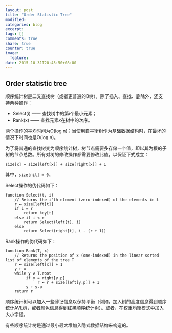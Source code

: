 ```yaml
---
layout: post
title: "Order Statistic Tree"
modified:
categories: blog
excerpt:
tags: []
comments: true
share: true
counter: true
image:
  feature:
date: 2015-10-31T20:45:50+08:00
---
```


## Order statistic tree

顺序统计树是二叉查找树（或者更普遍的B树），除了插入、查找、删除外，还支持两种操作：

* Select(i) —— 查找树中的第*i*个最小元素；
* Rank(x) —— 查找元素*x*在树中的次序。

两个操作的平均时间为O(log n)；当使用自平衡树作为基础数据结构时，在最坏的情况下时间也是O(log n)。

为了将普通的查找树变为顺序统计树，树节点需要多存储一个值，即以其为根的子树的节点总数。所有对树的修改操作都需要修改此值，以保证下式成立：

```size[x] = size[left[x]] + size[right[x]] + 1```

其中，```size[nil] = 0```。

Select操作的伪代码如下：

```
function Select(t, i)
    // Returns the i'th element (zero-indexed) of the elements in t
    r ← size[left[t]]
    if i = r
        return key[t]
    else if i < r
        return Select(left[t], i)
    else
        return Select(right[t], i - (r + 1))
```

Rank操作的伪代码如下：

```
function Rank(T, x)
    // Returns the position of x (one-indexed) in the linear sorted list of elements of the tree T
    r ← size[left[x]] + 1
    y ← x
    while y ≠ T.root
         if y = right[y.p]
              r ← r + size[left[y.p]] + 1
         y ← y.p
    return r
```

顺序统计树可以加入一些薄记信息以保持平衡（例如，加入树的高度信息得到顺序统计AVL树，或者颜色信息得到红黑顺序统计树）。或者，在权重均衡模式中加入大小字段。

有些顺序统计树是通过最小最大堆加入隐式数据结构来构造的。



